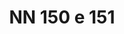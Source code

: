 ---
title: "NN 150 e 151"
permalink: "/edition/plant150_151/"
plant-name: "NN 150"
plant-number: "150_151"
plant-xml: "/assets/xml/plant150_151.xml"
plant-img1: "/assets/img/plant150_151_verso.jpg"
plant-img2: "/assets/img/plant150_151.jpg"
plant-title: "NN 150 e 151"
plant-taxon-link: ""
plant-taxon-content: ""
layout: single-xml
---